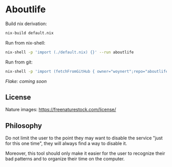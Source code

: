 # Aboutlife

Build nix derivation:

```sh
nix-build default.nix
```

Run from nix-shell:

```sh
nix-shell -p 'import (./default.nix) {}' --run aboutlife
```

Run from git:

```sh
nix-shell -p 'import (fetchFromGitHub { owner="woynert";repo="aboutlife";rev="master";sha256="sha256-AAAAAAAAAAAAAAAAAAAAAAAAAAAAAAAAAAAAAAAAAAAA"; }) {}' --run aboutlife
```

*Flake: coming soon*

## License

Nature images: https://freenaturestock.com/license/

## Philosophy

Do not limit the user to the point they may want to disable the service "just for this one time", they will always find a way to disable it. 

Moreover, this tool should only make it easier for the user to recognize their bad patterns and to organize their time on the computer.

